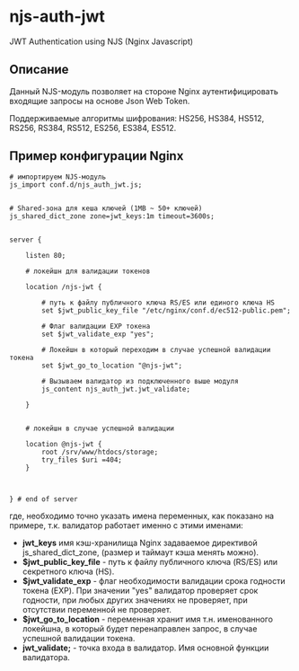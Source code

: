 # njs-auth-jwt
JWT Authentication using NJS (Nginx Javascript)

## Описание

Данный NJS-модуль позволяет на стороне Nginx аутентифицировать входящие запросы на основе Json Web Token. 

Поддерживаемые алгоритмы шифрования: 
HS256, HS384, HS512, RS256, RS384, RS512, ES256, ES384, ES512.


## Пример конфигурации Nginx 
```
# импортируем NJS-модуль
js_import conf.d/njs_auth_jwt.js;


# Shared-зона для кеша ключей (1MB ~ 50+ ключей)
js_shared_dict_zone zone=jwt_keys:1m timeout=3600s;


server {
        
    listen 80;

    # локейшн для валидации токенов

    location /njs-jwt {
        
        # путь к файлу публичного ключа RS/ES или единого ключа HS
        set $jwt_public_key_file "/etc/nginx/conf.d/ec512-public.pem";
        
        # Флаг валидации EXP токена
        set $jwt_validate_exp "yes";
        
        # Локейшн в который переходим в случае успешной валидации токена
        set $jwt_go_to_location "@njs-jwt";
        
        # Вызываем валидатор из подключенного выше модуля
        js_content njs_auth_jwt.jwt_validate;
    
    }


    # локейшн в случае успешной валидации

    location @njs-jwt {
        root /srv/www/htdocs/storage;
        try_files $uri =404;
    }



} # end of server

```

где, необходимо точно указать имена переменных, как показано на примере, т.к. валидатор работает именно с этими именами:
- **jwt_keys** имя кэш-хранилища Nginx задаваемое директивой js_shared_dict_zone,  (размер и таймаут кэша менять можно).
- **$jwt_public_key_file** - путь к файлу публичного ключа (RS/ES) или секретного ключа (HS).
- **$jwt_validate_exp** - флаг необходимости валидации срока годности токена (EXP). При значении "yes" валидатор проверяет срок годности, при любых других значениях не проверяет, при отсутствии переменной не проверяет.
- **$jwt_go_to_location** - переменная хранит имя т.н. именованного локейшна, в который будет перенаправлен запрос, в случае успешной валидации токена.
- **jwt_validate;** - точка входа в валидатор. Имя основной функции валидатора.